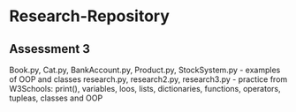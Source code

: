 # Research-Repository
## Assessment 3

Book.py, Cat.py, BankAccount.py, Product.py, StockSystem.py - examples of OOP and classes
research.py, research2.py, research3.py - practice from W3Schools:
print(), variables, loos, lists, dictionaries, functions, operators, tupleas, classes and OOP
